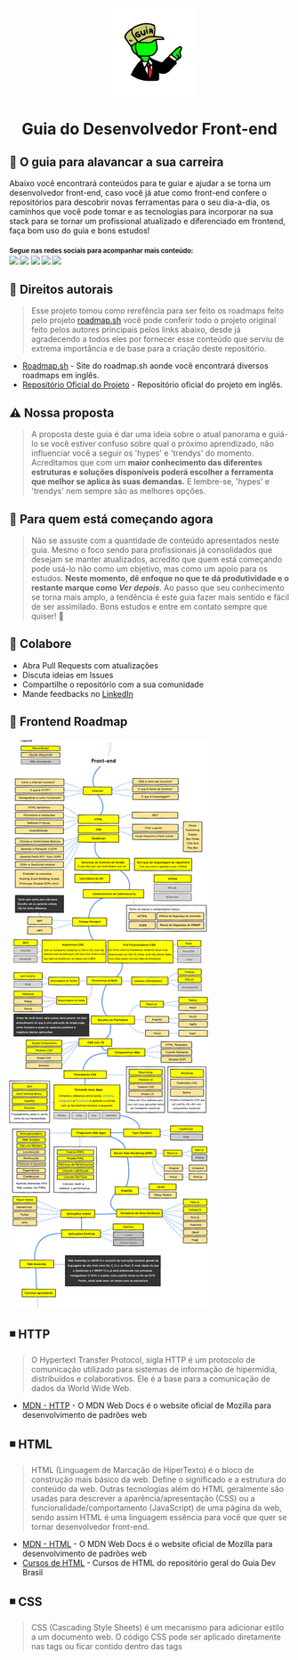 <p align="center">
  <a href="https://github.com/arthurspk/guiadofrontend">
    <img src="./images/guia.png" alt="Guia do Desenvolvedor Front-end" width="160" height="160">
  </a>
  <h1 align="center">Guia do Desenvolvedor Front-end</h1>
</p>

## :dart: O guia para alavancar a sua carreira

Abaixo você encontrará conteúdos para te guiar e ajudar a se torna um desenvolvedor front-end, caso você já atue como front-end confere o repositórios para descobrir novas ferramentas para o seu dia-a-dia, os caminhos que você pode tomar e as tecnologias para incorporar na sua stack para se tornar um profissional atualizado e diferenciado em frontend, faça bom uso do guia e bons estudos!

<sub> <strong>Segue nas redes sociais para acompanhar mais conteúdo: </strong> <br>
[<img src = "https://img.shields.io/badge/GitHub-100000?style=for-the-badge&logo=github&logoColor=white">](https://github.com/arthurspk)
[<img src = "https://img.shields.io/badge/Facebook-1877F2?style=for-the-badge&logo=facebook&logoColor=white">](https://www.facebook.com/seixasqlc/)
[<img src="https://img.shields.io/badge/linkedin-%230077B5.svg?&style=for-the-badge&logo=linkedin&logoColor=white" />](https://www.linkedin.com/in/arthurspk/)
[<img src = "https://img.shields.io/badge/Twitter-1DA1F2?style=for-the-badge&logo=twitter&logoColor=white">](https://twitter.com/manotoquinho)
[<img src = "https://img.shields.io/badge/instagram-%23E4405F.svg?&style=for-the-badge&logo=instagram&logoColor=white">](https://www.instagram.com/arthurspk/)
</sub>

## 📛 Direitos autorais

> Esse projeto tomou como rerefência para ser feito os roadmaps feito pelo projeto [roadmap.sh](https://roadmap.sh/roadmaps) você pode conferir todo o projeto original feito pelos autores principais pelos links abaixo, desde já agradecendo a todos eles por fornecer esse conteúdo que serviu de extrema importância e de base para a criação deste repositório.

- [Roadmap.sh](https://roadmap.sh/roadmaps) - Site do roadmap.sh aonde você encontrará diversos roadmaps em inglês.
- [Repositório Oficial do Projeto](https://github.com/kamranahmedse/developer-roadmap/blob/master/license) - Repositório oficial do projeto em inglês.

## :warning: Nossa proposta

> A proposta deste guia é dar uma ideia sobre o atual panorama e guiá-lo se você estiver confuso sobre qual o próximo aprendizado, não influenciar você a seguir os 'hypes' e 'trendys' do momento. Acreditamos que com um <b>maior conhecimento das diferentes estruturas e soluções disponíveis poderá escolher a ferramenta que melhor se aplica às suas demandas.</b> E lembre-se, 'hypes' e 'trendys' nem sempre são as melhores opções.

## :beginner: Para quem está começando agora

> Não se assuste com a quantidade de conteúdo apresentados neste guia. Mesmo o foco sendo para profissionais já consolidados que desejam se manter atualizados, acredito que quem está começando pode usá-lo não como um objetivo, mas como um apoio para os estudos. <b>Neste momento, dê enfoque no que te dá produtividade e o restante marque como <i>Ver depois</i></b>. Ao passo que seu conhecimento se torna mais amplo, a tendência é este guia fazer mais sentido e fácil de ser assimilado. Bons estudos e entre em contato sempre que quiser! :punch:

## 🚨 Colabore

- Abra Pull Requests com atualizações
- Discuta ideias em Issues
- Compartilhe o repositório com a sua comunidade
- Mande feedbacks no [LinkedIn](https://www.linkedin.com/in/arthurspk/)

## :small_blue_diamond: Frontend Roadmap

![Frontend Roadmap](./images/frontend.jpg)

## ◾ HTTP

> O Hypertext Transfer Protocol, sigla HTTP é um protocolo de comunicação utilizado para sistemas de informação de hipermídia, distribuídos e colaborativos. Ele é a base para a comunicação de dados da World Wide Web.

- [MDN - HTTP](https://developer.mozilla.org/pt-BR/docs/Web/HTTP) - O MDN Web Docs é o website oficial de Mozilla para desenvolvimento de padrões web

## ◾ HTML

> HTML (Linguagem de Marcação de HiperTexto) é o bloco de construção mais básico da web. Define o significado e a estrutura do conteúdo da web. Outras tecnologias além do HTML geralmente são usadas para descrever a aparência/apresentação (CSS) ou a funcionalidade/comportamento (JavaScript) de uma página da web, sendo assim HTML é uma linguagem essência para você que quer se tornar desenvolvedor front-end.

- [MDN - HTML](https://developer.mozilla.org/pt-BR/docs/Web/HTML) - O MDN Web Docs é o website oficial de Mozilla para desenvolvimento de padrões web
- [Cursos de HTML](https://github.com/arthurspk/guiadevbrasil#-cursos-de-html-e-css) - Cursos de HTML do repositório geral do Guia Dev Brasil

## ◾ CSS

> CSS (Cascading Style Sheets) é um mecanismo para adicionar estilo a um documento web. O código CSS pode ser aplicado diretamente nas tags ou ficar contido dentro das tags <style>. Também é possível, em vez de colocar a formatação dentro do documento, criar um link para um arquivo CSS que contém os estilos.

- [MDN - CSS](https://developer.mozilla.org/pt-BR/docs/Web/CSS) - O MDN Web Docs é o website oficial de Mozilla para desenvolvimento de padrões web
- [Cursos de CSS](https://github.com/arthurspk/guiadevbrasil#-cursos-de-html-e-css) - Cursos de CSS do repositório geral do Guia Dev Brasil

## ◾ JavaScript

> JavaScript é uma linguagem de programação interpretada estruturada, de script em alto nível com tipagem dinâmica fraca e multiparadigma. Juntamente com HTML e CSS, o JavaScript é uma das três principais tecnologias da World Wide Web.

- [MDN - JavaScript](https://developer.mozilla.org/pt-BR/docs/Web/CSS) - O MDN Web Docs é o website oficial de Mozilla para desenvolvimento de padrões web
- [Cursos de JavaScript](https://github.com/arthurspk/guiadevbrasil#-cursos-de-javascript) - Cursos de JavaScript do repositório geral do Guia Dev Brasil

## ◾ Frameworks

> Framework é um conjunto de códigos prontos que podem ser usados no desenvolvimento de aplicativos e sites. O objetivo dessa ferramenta é aplicar funcionalidades, comandos e estruturas já prontas para garantir qualidade no desenvolvimento de um projeto, cada linguagem possi diversos frameworks que podem ser utilizado para te ajudar em umafuncionalidade específica, por configuração, durante a programação de uma aplicação.

- [Frameworks para HTML](https://www.webfx.com/blog/web-design/html5-frameworks/) - 10 frameworks responsivos para ser utilizado no HTML5
- [Frameworks para CSS](https://rockcontent.com/br/talent-blog/frameworks-css/) - 14 frameworks que podem ser utilizados no seu CSS
- [Frameworks no front-end](https://mundodevops.com/blog/framework-front-end/) - Frameworks mais utilizados no front-end
- [Frameworks e bibliotecas JavaScript](https://blog.geekhunter.com.br/frameworks-javascript-e-bibliotecas-java/#:~:text=Um%20framework%20JavaScript%20%C3%A9%20uma,ficar%20reescrevendo%20linhas%20de%20c%C3%B3digo.) - Frameworks e bibliotecas para ser utilizadas no JavaScript

## ◾ APIs

> O conceito de API nada mais é do que uma forma de comunicação entre sistemas. Elas permitem a integração entre dois sistemas, em que um deles fornece informações e serviços que podem ser utilizados pelo outro, sem a necessidade de o sistema que consome a API conhecer detalhes de implementação do software, as APIs permitem que o usuário final utilize um aplicativo, software ou até uma simples planilha, consultando, alterando e armazenando dados de diversos sistemas, sem que o usuário precise acessá-los diretamente.

- [MDN - APIs](https://developer.mozilla.org/pt-BR/docs/Web/API) - O MDN Web Docs é o website oficial de Mozilla para desenvolvimento de padrões web
- [APIs Públicas](https://github.com/public-apis/public-apis) - Uma lista coletiva de APIs gratuitas para uso em software e desenvolvimento web

## 📚 Recomendação de livros

- [Clean Code - Código Limpo](https://g.co/kgs/62wx9t)
- [Refactoring - Refatoração](https://g.co/kgs/Hf2eY3)
- [Clean Archtecture - Arquitertura Limpa](https://g.co/kgs/Hf2eY3)
- [O programador pragmático](https://g.co/kgs/5nbqB3)

## 🛠️ Ferramentas

> ◾ Sites para desenvolvedor front-end

- [Text Pop 3D](https://textpop3d.web.app/) - Cria efeitos de texto 3D
- [Shape Dividers](https://shapedividers.com) - Gera divisores de formas verticais, responsivos, e animados facilmente com este gerador de divisores de formas SVG
- [Couleur](https://couleur.io) - Uma ferramenta de cores simples para ajudá-lo a encontrar uma boa paleta de cores para seu projeto da web)
- [Baseline CSS Filters](https://baseline.is/tools/css-photo-filters/) - 36 Belos filtros de fotos, com edição simples e CSS para copiar)
- [UI Deck](https://uideck.com) - Modelo de página de destino HTML gratuitos e premium, temas de bootstrap, modelos de React, modelos de Tailwind, modelos de site HTML, e kits de interface de usúario)
- [Naevner](https://naevner.com) - Descrição de cores em linguagem natural, gerador de códigos em cores hexadecimais)

> ◾ Templates HTML gratuitos

- [Bootstrap Made](https://bootstrapmade.com/) - Temas HTML5 + CSS3 gratuitos
- [W3 Layouts](https://w3layouts.com) - Temas HTML5 + CSS3 gratuitos
- [One Page Love](https://onepagelove.com) - Temas HTML5 + CSS3 gratuitos
- [ThemeWagon Freebies](https://themewagon.com/theme_tag/free/) - Temas HTML5 + CSS3 gratuitos

> ◾ Sites para aprender ou treinar CSS

- [CSS Grid Garden](http://cssgridgarden.com/) - Ferramenta online para estudos de Grid (CSS)
- [Flukeout](http://flukeout.github.io/) - Aplicação online para aprender CSS de forma prática
- [Flex Box Froggy](https://flexboxfroggy.com/) - Desafio de Programação Front-end focados na propriedade flex box. IDE integrada.
- [Flexbox Defense](http://www.flexboxdefense.com/) - Aprenda flexbox com um game
- [100 Dias de CSS](https://100dayscss.com) - 100 Desafios de CSS
- [CSS Battle](https://cssbattle.dev/) - Batalhas temporárias de CSS. IDE integrada
- [CSS Tricks](https://css-tricks.com/guides/) - Site para treinar
- [CSS Hell](https://csshell.dev/) - Coleção de erros comuns de CSS e como corrigi-los

> ◾ Geradores de CSS

- [Neumorphism](https://neumorphism.io/) - Tendência aplicação border-radius
- [Fancy Border-Radius](https://9elements.github.io/fancy-border-radius/) - Gerador de formas com border-radius no CSS
- [WAIT! Animate](https://waitanimate.wstone.io) - Gerador de animações de CSS
- [Best CSS Button Generator](https://www.bestcssbuttongenerator.com) - Gerador de butões do CSS
- [HTML CSS JS Generator](https://html-css-js.com/css/generator/) - Gerador de HTML/CSS/JS
- [BennettFeely](https://bennettfeely.com/clippy/) - Criador de clip-path

> ◾ Ferramentas de desenvolvimento

- [Internxt](https://internxt.com/) - Internxt Drive é um armazenamento de arquivos de conhecimento zero serviço baseado na melhor privacidade e segurança da classe
- [Motion](https://motion.dev/) - Uma nova biblioteca de animação, construída na API Web Animations para o menor tamanho de arquivo e o desempenho mais rápido.
- [Hokusai](https://hokusai.app/) - Conteúdo sobre NFT's
- [Hidden Tools](https://hiddentools.dev) - Ampla coleção de ferramentas feitas pela comunidade disponiveís para uso
- [Dev Hints](https://devhints.io) - Coleção de cheatsheets
- [Bundlephobia](https://bundlephobia.com) - Descubra o custo de adicionar um pacote npm ao seu pacote
- [Refactoring Guru](https://refactoring.guru/pt-br/design-patterns) - Padrões de projetos "Design patterns"
- [DevDocs](https://devdocs.io/) - DevDocs combina várias documentações de API em uma interface rápida, organizada e pesquisável.
- [HTML Validator](https://www.freeformatter.com/html-validator.html) - Validação de arquivo HTML
- [HTML 5 Test](https://html5test.com/index.html) - Testa arquivos HTML5
- [Image Slide Maker](https://imageslidermaker.com/v2) - Ferramenta de geração gratuita do Image Slider Maker
- [.NET Fiddle](https://dotnetfiddle.net/) - Codifique e compartilhe projetos C# online
- [1PageRank](http://www.1pagerank.com/) - Rankeie seu site nos mecanismos de buscas e aprenda com a concorrência
- [Any API](https://any-api.com/) - Diretório gratuito com APIs públicas
- [Autoprefixer CSS](http://autoprefixer.github.io/) - Transpile código CSS atual para código CSS com maior cobertura de navegadores antigos
- [Browser diet](https://browserdiet.com/pt/) - Guia de performance para desenvolvimento web
- [Can I email...](https://www.caniemail.com/) - Descubra o que do HTML e CSS pode ser usado em estruturas de e-mail
- [Can I use...](https://caniuse.com/) - Descubra se você pode usar determinadas tecnologias web
- [CloudFlare](https://www.cloudflare.com/pt-br/) - CDN grátis
- [CMDER](https://cmder.net/) - Linha de comando simples, consegue rodar comands bash e Shell, alternativa ao Hyper
- [CodePen](https://codepen.io/) - Rede social de desenvolvedores front-end
- [CodeSandbox](https://codesandbox.io/) - Caixa de área para desenvolvedores web
- [Connection Strings](https://www.connectionstrings.com/) - Site com strings de conexão para diversas plataformas
- [CSS Formatter](https://www.cleancss.com/css-beautify/) - Retire a minificação e formate o código CSS
- [CSS Minifier](https://cssminifier.com/) - Conversor de código CSS para CSS minificado
- [CSS W3.org](https://jigsaw.w3.org/css-validator/) - Validar CSS
- [Debuggex: Online visual regex tester. JavaScript, Python, and PCRE](https://www.debuggex.com) - Construa e teste expressões regulares
- [docsify](https://docsify.js.org/#/) - Crie docs incríveis de projetos
- [EasyForms](https://easyforms.vercel.app/) - API open source que permite criação formulários de contato com HTML puro
- [Editor.md](https://pandao.github.io/editor.md/en.html) - Editor Markdown online e open source
- [ES6console](https://es6console.com/) - Compilador de JS para Ecmascript
- [Firebase](https://firebase.google.com/?hl=pt-BR) - Desenvolva aplicativos mobile e web incríveis este serviço da Google
- [Firefox Developer Edition](https://www.mozilla.org/pt-BR/firefox/developer/) - Navegador web para desenvolvedores web
- [Full Page Screen Capture](https://chrome.google.com/webstore/detail/full-page-screen-capture/fdpohaocaechififmbbbbbknoalclacl?hl=pt-BR) - Capture páginas inteiras com uma extensão para Chrome
- [generatedata](http://www.generatedata.com/) - Gerador de dados para testes
- [Git Command Explorer](https://gitexplorer.com/) - Encontre os comandos certos que você precisa sem vasculhar a web
- [GitHub Gist](https://gist.github.com/) - Faça pequenas anotações e pequenos códigos no GitHub Gist
- [Google Transparency Report](https://transparencyreport.google.com/safe-browsing/search) - Verificar segurança de um site
- [Grader](https://website.grader.com/) - Avaliação de site
- [How to Center in CSS](http://howtocenterincss.com/) - Gerador de código para divs ou textos que necessitam de centralização
- [Hyper](https://hyper.is/) - Linha de comando simples, útil e gratuito
- [Joomla](https://www.joomla.org/) - CMS gratuita
- [JS Bin](https://jsbin.com/) - Codifique e compartilhe projetos HTML, CSS e JS
- [JSCompress](https://jscompress.com/) - Conversor de código JS para JS minificado
- [JSON Editor Online](https://jsoneditoronline.org/) - Ferramenta para visualizar e editar arquivos JSON
- [JSFiddle](https://jsfiddle.net/) - Codifique projetos JS online
- [JSONLint](https://jsonlint.com/) - Ferramenta para validar seu JSON
- [JSON Generator](https://app.json-generator.com/) - Ferramenta para gerar JSON com base em template
- [KeyCDN Tools](https://tools.keycdn.com/) - Faça uma análise das suas aplicações web
- [Liveweave](https://liveweave.com/) - Codifique projetos HTML, CSS e JS
- [Lorem Ipsum](https://br.lipsum.com/) - Gerador de texto fictício
- [Mapbox](https://www.mapbox.com/) - Mapas e localização para desenvolvedores
- [Memcached](https://memcached.org/) - Melhore o desempenho de seu website com cache
- [Mockaroo](https://www.mockaroo.com/) - Gerador de dados para testes
- [Mussum Ipsum](https://mussumipsum.com/) - Gerador de texto fictício
- [NPM HTTP-Server](https://www.npmjs.com/package/http-server) - Rode um servidor local com um pacote npm
- [Password Generator](https://danieldeev.github.io/password-generator/) - Um gerador de senhas simples com foco na segurança
- [Online C Compiler](https://www.onlinegdb.com/online_c_compiler) - Ferramenta para compilar C online
- [React Dev Tools](https://chrome.google.com/webstore/detail/react-developer-tools/fmkadmapgofadopljbjfkapdkoienihi) - Ferramenta para debug do ReactJS
- [React Hook Form](https://react-hook-form.com/) - Valide seus formulários de projetos que utilizam React ou React Native
- [RelaX](http://dbis-uibk.github.io/relax/index.htm) - Crie expressões algébricas relacionais de consultas
- [Responsive](http://www.codeorama.com/responsive/) - Teste a responsividade do seu site
- [Shields.io](https://shields.io/) - Gerador de badges para markdown
- [SSL Server Test](https://www.ssllabs.com/ssltest/) - Testar SSL de sites
- [StreamYard](https://streamyard.com/) - O StreamYard é um estúdio de transmissões ao vivo no seu navegador
- [Swagger](https://swagger.io/) - Ferramenta para projetar, construir, documentar e usar serviços da Web RESTful
- [Tabela ASCII](https://web.fe.up.pt/~ee96100/projecto/Tabela%20ascii.htm) - Tabela completa com caracteres ASCII
- [Telegram](https://telegram.org/) - Mensageiro criptografado
- [TinyJPG](https://tinyjpg.com/) - Comprima imagem do formato JPG
- [TinyPNG](https://tinypng.com/) - Comprima imagem do formato PNG
- [Creately](https://creately.com/) - Crie e altere lindos diagramas em tempo real com a sua equipe
- [Carbon](https://carbon.now.sh/) - Crie Snippets de codigo clean e bonitos
- [DbDiagram](https://dbdiagram.io/home) - Crie elegrantes diagramas de banco de dados e gere script ddl
- [SqlDesigner](https://ondras.zarovi.cz/sql/demo/) - Crie Diagramas de banco de dados de maneira rapida e gere script ddl
- [W3.org](https://validator.w3.org/) - Validar HTML
- [WakaTime](https://wakatime.com/) - Gerencie seu tempo de desenvolvimento
- [Web Developer](https://chrome.google.com/webstore/detail/web-developer/bfbameneiokkgbdmiekhjnmfkcnldhhm?hl=pt-BR) - Extensão para Chrome com multi-funções
- [Web.dev](https://web.dev/) - Testar website (criado pela Google)
- [WebPageTest](https://www.webpagetest.org/) - Testar perfomance de site
- [Wedsites](https://wedsites.com/) - Liste suas atividades e acompanhe seu progresso
- [WordPress](https://wordpress.org/) - Criação de blogs
- [XML Sitemaps](https://www.xml-sitemaps.com/) - Criador de sitemaps.xml
- [Minimamente](https://www.minimamente.com/project/magic/) - Efeitos para utilizar no CSS
- [Hamburgers](https://jonsuh.com/hamburgers/) - Menu de hamburgers para utilizar em CSS
- [Hover Effects](https://ianlunn.github.io/Hover/) - Hover effects para utilizar no CSS

> ◾ Design front-end

- [Adobe XD](https://www.adobe.com/br/products/xd.html) - Software de design para projetos
- [Awwwards](https://www.awwwards.com) - Inspiração para interfaces e templates com o que há de mais novo em questão de design de interfaces
- [Bootstrap](https://www.getbootstrap.com/) - Framework CSS
- [BuildBootstrap](https://buildbootstrap.com/) - Crie layout responsivo para o framework Bootstrap na versão 3 e 4
- [Bulma CSS](https://bulma.io/) - Estrutura CSS gratuita baseada no Flexbox
- [Canva](https://www.canva.com/) - Ferramenta de design online
- [Chart.js](https://www.chartjs.org/) - Biblioteca JavaScript de criação de gráficos
- [Colors and Fonts](https://www.colorsandfonts.com/) - Apresenta paletas de cores e tipografia
- [Coolors](https://coolors.co/) - Palhetas de cores e monte a sua própria
- [Colors lol](https://colors.lol) - Repositório de paletas de cores
- [Cruip](https://cruip.com/) - Recursos de templates
- [CSS Effects Snippets](https://emilkowalski.github.io/css-effects-snippets/) - Animações CSS prontas para usar
- [CSS Layout](https://csslayout.io/) - Layouts e padrões populares feitos com CSS
- [CSS Reference](https://cssreference.io/) - Guia visual para CSS com referencias de uso
- [CSS Tricks](https://css-tricks.com/) - Blog com vários tutoriais frontend
- [DevSamples](https://www.devsamples.com/) - Exemplos de códigos fáceis de usar para HTML, CSS e JavaScript
- [Excalidraw](https://excalidraw.com) - Desenhe diagramas como se tivessem sido feitos a mão
- [Fancy Border-Radius](https://9elements.github.io/fancy-border-radius/) - Gerador de formas com border-radius no CSS
- [Figma](https://www.figma.com/) - Desenhe projetos online de apps, softwares e websites
- [Flatui Color Picker](http://www.flatuicolorpicker.com/) - Paleta de cores interativa de forma harmonizar o front
- [Font Flipper](https://fontflipper.com/) - Ferramenta para testar fontes
- [FontPair](https://fontpair.co/) - Ferramenta para combinações de fontes
- [FontSpark](https://fontspark.app/) - Gera fontes aleatórias de uma lista de fontes famosas usadas na web
- [Foundation](https://foundation.zurb.com/) - Framework responsivo
- [Framer](https://www.framer.com/) - Ferramenta de criação de interfaces interativas
- [FreeFrontEnd](https://freefrontend.com/) - Exemplos de códigos, tutoriais e artigos de HTML, CSS, Javascript (Angular, JQuery, React, Vue)
- [Gravit Designer](https://www.designer.io) - Ferramenta de design online com suporte a ilustração vetorial
- [Grid Layoutit](https://grid.layoutit.com/) - Gerador de grid para código CSS
- [HTML DOM](https://htmldom.dev/) - Gerenciar o DOM HTML com JavaScript vanilla
- [Interfacer](https://interfacer.xyz/) - Recursos para criação de interfaces
- [Interfaces.pro](https://interfaces.pro/) - Inspiração para interfaces
- [Invision](https://www.invisionapp.com/) - Software de design para projetos
- [Lottie](https://lottiefiles.com/) - Animações em after effects via json
- [Luna](https://github.com/OfficialMarinho/luna) - Framework CSS brasileiro
- [Material-UI](https://material-ui.com/) - Um framework de interface de usuário para React
- [Mockup](https://mockup.io/about/) - Visualize e colabore no design de aplicativos para dispositivos móveis
- [Nes.css](https://nostalgic-css.github.io/NES.css/) - Framework CSS estilo NES
- [Neumorphism](https://neumorphism.io/) - Tendência aplicação border-radius
- [Normalize CSS](https://necolas.github.io/normalize.css/) - Normaliza estruturas entre navegadores
- [Pixilart](https://www.pixilart.com/draw) - Desenhe pixel arts online
- [Pixlr](https://pixlr.com/br/) - Conjunto de ferramentas e utilitários de edição de imagem baseado em nuvem
- [PSD-To-CSS-Shadow](http://psd-to-css-shadows.com/) - Gera o script para uma sombra (box-shadow & text-shadow) no CSS baseado nas configurações de sombra no Photoshop
- [Pure.css](https://purecss.io/) - Framework CSS responsivo
- [Remove.bg](https://www.remove.bg/) - Remove fundos de imagens automaticamente
- [Sketch](https://www.sketch.com/) - Desenvolvimento de layouts em alta qualidade
- [Squoosh.app](https://squoosh.app/) - Compressor de imagens e comparador, via navegador
- [SweetAlert2](https://sweetalert2.github.io/) - Biblioteca JavaScript de alertas responsivos e customizáveis
- [Tailwind CSS](https://tailwindcss.com/) - Framework de estilo CSS
- [UI Gradients](https://uigradients.com/) - UI gradientes para utilizar
- [Vectorizer](https://www.vectorizer.io/) - Converta imagens como PNGs, BMPs e JPEGs em gráficos vetoriais ​​(SVG, EPS, DXF)
- [Whimsical](https://whimsical.com/) - Flowchart, Wireframe, Sticky Notes e Mind Map
- [X-Icon Editor](http://www.xiconeditor.com/) - Gerador de favicon com alta resolução a partir de imagens

> ◾ Desafios

- [Ace Front End](https://www.acefrontend.com/) - Desafios de programação Front-end. Resultados via texto. IDE integrada
- [AdventoOfCode](https://adventofcode.com/) - Desafios de programação por temporada. Sem IDE integrada. Validação manual feita pelo usuário
- [App Ideas](https://github.com/florinpop17/app-ideas) - Compilado de desafios para você testar seus conhecimentos e aumentar seu portfólio
- [CodePen Challenges](https://codepen.io/challenges) - Desafios de Programação Front-end. IDE integrada
- [Codier](https://codier.io/challenge) - Desafios de Programação Front-end, análise dos resultados feita pela comunidade. IDE integrada
- [CSS Battle](https://cssbattle.dev/) - Batalhas temporárias de CSS. IDE integrada
- [DevChallenge](https://www.devchallenge.com.br/) - Site com desafios de front-end, back-end e mobile
- [Flex Box Defense](http://www.flexboxdefense.com/) - Desafio de Programação Front-end focados na propriedade flex box. IDE integrada.
- [Flex Box Froggy](https://flexboxfroggy.com/) - Desafio de Programação Front-end focados na propriedade flex box. IDE integrada.
- [Front End Challanged Club](https://piccalil.li/category/front-end-challenges-club) - Bogs com desafios de programação front-end
- [Frontend Challengens](https://github.com/felipefialho/frontend-challenges) - Repositório no GitHub com vários desafios solicitados reais solicitados por empresas
- [Frontend Mentor](https://www.frontendmentor.io/) - Desafios de Programação Front-end, análise dos resultados feita pela comunidade, sem IDE integrada
- [Code Well](https://codewell.cc/) - Treine suas habilidade de HTML e CSS com alguns templates

> ◾ Bibliotecas para JavaScript

- [Lax.js](https://github.com/alexfoxy/lax.js)
- [Swiper](https://swiperjs.com/)
- [WOW](https://wowjs.uk/)
- [Animate](https://animate.style/)
- [ApexCharts](https://apexcharts.com/)
- [Particles.js](https://vincentgarreau.com/particles.js/)
- [ScrollMagic](https://scrollmagic.io/)

> ◾ Ferramentas para hospedar seu site

- [Github Pages](https://pages.github.com/) - Hospedado diretamente de seu repositório GitHub. Basta editar, enviar e suas alterações entrarão em vigor
- [Award Space](https://www.awardspace.com/) - Hospedagem gratuita na web + um subdomínio gratuito, PHP, MySQL, instalador de aplicativo, envio de e-mail e sem anúncios
- [Byet](https://byet.host/) - Hospedagem Gratuita e Serviços de Hospedagem Premium.
- [Infinity Free](https://infinityfree.net/) - Free Unlimited Web Hosting
- [1FreeHosting](http://www.1freehosting.com/) - Hospedagem de sites grátis com 100GB de largura de banda
- [Amazon Web Services](https://aws.amazon.com/pt/) - Serviço de aluguel de servidores e outros serviços
- [BlueHost](https://www.bluehost.com/) - Empresa americana de hospedagem de sites
- [DigitalOcean](https://www.digitalocean.com/) - Aluguel de servidores dedicados e compartilhados
- [DreamHost](https://www.dreamhost.com/) - Hospedagem de sites de alta disponibilidade
- [Embratel](https://www.embratel.com.br/cloud/hospedagem-de-sites) - Hospedagem de sites nacional
- [GoDaddy](https://br.godaddy.com/hosting/web-hosting) - Hospedagem de sites internacional
- [GoDaddy](https://br.godaddy.com/) - Empresa de aluguel de servidores compartilhados, dedicados e registro de domínio
- [Google Cloud](https://cloud.google.com/solutions/smb/web-hosting/) - Serviço de aluguel de servidores da Google
- [Heroku](https://www.heroku.com/) - Hospedagem de sites grátis com suporte à NodeJS, Java, Ruby, PHP, Python, Go, Scala e Clojure
- [HostGator](https://www.hostgator.com/) - Hospedagem compartilhada e dedicada para sites e serviços
- [Hostinger](https://www.hostinger.com.br/) - Hospedagem de sites
- [Hostoo](https://hostoo.io/) - Hospedagem de sites em cloud computing dedicado
- [iPage](https://www.ipage.com/) - Hospedagem de sites gringa com descontos para anúncios
- [KingHost](https://king.host/) - Hospedagem compartilhada e dedicada para sites e serviços de marketing por e-mail
- [Netlify](https://www.netlify.com/) - Hospedagem para sites estáticos que combina implantação global, integração contínua e HTTPS automático
- [One.com](https://www.one.com/pt-BR/) - Serviços gerais digitais (incluindo hospedagem de sites)
- [Surge](https://surge.sh/) - Hospedagem gratuita para páginas estáticas
- [Umbler](https://www.umbler.com/br) - Hospedagem compartilhada, cloud computing sob taxação de uso
- [Vercel](https://vercel.com/) - Hospedagem grátis de sites estáticos e serveless

> ◾ Sites para inspirar o seu desenvolvimento

- [Product Hunt](https://www.producthunt.com/)
- [Namify](https://namify.tech/?ref=producthunt)
- [Dribbble](https://dribbble.com/)
- [Pinterest](https://br.pinterest.com/)
- [Deviant Art](https://www.deviantart.com/)
- [Lapa](https://www.lapa.ninja/)
- [Hyper Pixel](https://hyperpixel.io/)
- [One Page Love](https://onepagelove.com/)
- [One Page Love Avatars](https://onepagelove.com/boring-avatars)
- [Land Book](https://land-book.com/)
- [Awwwards](https://www.awwwards.com)
- [Best Folios](https://www.bestfolios.com/home)
- [Sitesee](https://sitesee.co/)
- [Httpster](https://httpster.net/2021/jun/)
- [Builders Club](https://builders-club.com/)
- [CSS Nectar](https://cssnectar.com/)
- [Collect UI](https://collectui.com)
- [Best Web Site](https://bestwebsite.gallery)

> ◾ Banco de imagens gratuitas

- [500px](https://500px.com/creativecommons) - Banco de imagens gratuitas
- [Burst](https://pt.shopify.com/burst) - Plataforma de imagens do serviço de ecommerce Shopify
- [Cupcake](http://cupcake.nilssonlee.se/) - Imagens gratuitas para uso comercial
- [Banco De Imagens Com Diversidade](https://github.com/JulianaHelena5/BancoDeImagensComDiversidade) - Banco de imagens com pessoas diversas
- [DrawKIT](https://www.drawkit.io/) - Ilustrações para qualquer um usar
- [FlatIcon](https://www.flaticon.com) - Banco de ícones vetoriais
- [Flickr](https://flickr.com/) - Rede social de fotógrafos
- [FreeImages](https://pt.freeimages.com/) - Banco de imagens gratuitas
- [FreePik Stories](https://stories.freepik.com/) - Banco de ilustrações gratuitas
- [Freerange](https://freerangestock.com/index.php) - Banco de imagens gratuitas
- [Glaze](https://www.glazestock.com) - Banco de ilustrações, sem direitos autorais
- [Gratisography](https://gratisography.com/) - Banco de imagens gratuitas
- [Humaaans](https://www.humaaans.com/) - Ilustrações de humanóides
- [Icons8](https://icons8.com.br/) - Ícones em diversos estilos
- [Imgur](https://imgur.com/) - Plataforma com milhões de imagens
- [IraDesign](https://iradesign.io/illustrations) - Ilustrações editáveis de cores e objetos
- [Life of Pix](https://www.lifeofpix.com/) - Banco de imagens gratuitas
- [Little Visuals](https://littlevisuals.co/) - Banco de imagens gratuitas
- [Lorempixel](http://lorempixel.com/) - Banco de imagens para uso como template
- [Lukas Zadam](https://lukaszadam.com/illustrations) - Ilustrações SVG em diferentes tamanhos e estilos
- [ManyPixels](https://www.manypixels.co/gallery/) - Galeria de ilustrações com direito a edição de cores
- [Morguefile](https://morguefile.com/) - Banco de imagens gratuitas
- [Nappy](https://www.nappy.co) - Banco de imagens gratuitas (atribuição recomendada)
- [Nos.twnsnd](https://nos.twnsnd.co/) - Arquivo público de fotos antigas
- [OpenMoji](https://openmoji.org/) - Banco de emojis para uso
- [Pexels](https://www.pexels.com/) - Banco de imagens gratuitas
- [PhotoPin](http://photopin.com/) - Banco de imagens gratuitas no estilo criativo
- [Picjumbo](https://picjumbo.com/) - Banco de imagens gratuitas
- [Picsum](https://picsum.photos/) - Banco de imagens para uso como template
- [Pixabay](http://www.pixabay.com) - Banco de imagens gratuitas (não requer atribuição)
- [Public domain archive](https://www.publicdomainarchive.com/) - Banco de imagens gratuitas
- [RemixIcon](https://remixicon.com/) - Banco de Ícones para uso gratuito
- [StockSnap](https://stocksnap.io/) - Banco de imagens gratuitas (não requer atribuição)
- [unDraw](https://undraw.co/) - Ilustrações livres para usar
- [Unsplash](https://unsplash.com/) - Banco de imagens gratuitas
- [Visual Hunt](https://visualhunt.com/) - Banco de imagens gratuitas
- [Wikimedia Commons](https://commons.wikimedia.org/wiki/Main_Page) - Banco de imagens mundial

> ◾ Sites para baixar e encontrar fontes

- [Adobe Fonts](https://fonts.adobe.com/)
- [Google fonts](https://fonts.google.com/)
- [Dafont](https://www.dafont.com/pt/)
- [NetFontes](https://www.netfontes.com.br/)
- [Urbanfonts](https://www.urbanfonts.com/pt/)
- [Befonts](https://befonts.com/)
- [Fonts space](https://www.fontspace.com/)
- [1001 fonts](https://www.1001fonts.com/)
- [Abstract fonts](https://www.abstractfonts.com/)
- [Fontget](https://www.fontget.com/)
- [Material Design Icons](https://materialdesignicons.com/)

> ◾ Sites de paletas de cores

- [Paletton](https://paletton.com/)
- [Adobe Color](https://color.adobe.com/pt/create/color-wheel/)
- [Color Hunt](https://colorhunt.co/)
- [Happy Hues](https://www.happyhues.co/)
- [Coolors](https://coolors.co/)
- [Gradient Hunt](https://gradienthunt.com/)
- [Flat UI Colors](https://flatuicolors.com/)
- [Grabient](https://www.grabient.com/)
- [Pigment](https://pigment.shapefactory.co/)
- [WebGradient](https://webgradients.com/)
- [Color.lol](https://colors.lol/)

◾ Lista de ilustrações

- [DrawKIT](https://www.drawkit.io/)
- [Humaaans](https://www.humaaans.com/)
- [Open Doodle](https://www.opendoodles.com/)
- [Storyset](https://storyset.com/)
- [unDraw](https://undraw.co/)
- [404 Illustrations (by kapwing)](https://www.kapwing.com/404-illustrations/)
- [404 Illustrations](https://error404.fun/)
- [Ouch](https://icons8.com.br/illustrations/)
- [Delesing](https://delesign.com/free-designs/graphics/)
- [Pixeltru](https://www.pixeltrue.com/free-illustrations/)
- [Iconscout](https://iconscout.com/)

> ◾ Site de icones

- [DrawKIT](https://www.drawkit/free-icons/)
- [Eva Icons](https://akveo.github.io/eva-icons/#/)
- [Feather Icons](https://feathericons.com/)
- [Font Awesome](https://fontawesome.com)
- [Heroicons](https://heroicons.dev/)
- [Iconsvg](https://iconsvg.xyz/)
- [Icons8 Line Awesome](https://icons8.com/line-awesome/)
- [Icons8](https://icons8.com.br/)
- [Shape](https://shape.so/)
- [Flaticon](https://www.flaticon.com/br/)
- [Bootstrap icons](https://icons.getbootstrap.com/)
- [devicon](https://devicon.dev/)

> ◾ Extensões para o seu navegador

- [File Icons for GitHub and GitLab](https://chrome.google.com/webstore/detail/file-icons-for-github-and/ficfmibkjjnpogdcfhfokmihanoldbfe)
- [GoFullPage](https://chrome.google.com/webstore/detail/gofullpage-full-page-scre/fdpohaocaechififmbbbbbknoalclacl)
- [Web Developer](https://chrome.google.com/webstore/detail/web-developer/bfbameneiokkgbdmiekhjnmfkcnldhhm?hl=pt-BR)
- [React Developer Tools](https://chrome.google.com/webstore/detail/react-developer-tools/fmkadmapgofadopljbjfkapdkoienihi)
- [Window Resizer](https://chrome.google.com/webstore/detail/window-resizer/kkelicaakdanhinjdeammmilcgefonfh?hl=pt-BR)
- [Vue Devtools](https://chrome.google.com/webstore/detail/vuejs-devtools/nhdogjmejiglipccpnnnanhbledajbpd?hl=pt-BR)
- [Dark Reader](https://chrome.google.com/webstore/detail/dark-reader/eimadpbcbfnmbkopoojfekhnkhdbieeh?hl=pt-BR)
